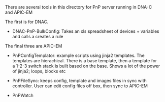 There are several tools in this directory for PnP server running in  DNA-C and APIC-EM

The first is for DNAC.
* DNAC-PnP-BulkConfig: Takes an xls spreadsheet of devices + variables and calls a creates a rule


The final three are APIC-EM
* PnPConfigTemplator: example scripts using jinja2 templates.
The templates are hierachical.  There is a base template, then a template for a 1-2-3 switch stack is built based on the base.
Shows a lot of the power of jinja2; loops, blocks etc

* PnPFileSync: keeps config, template and images files in sync with controller.  User can edit config files off box, then sync to APIC-EM
* PnPWatch


